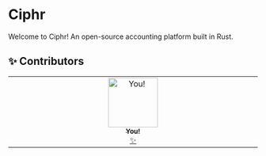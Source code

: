 # Ciphr

Welcome to Ciphr! An open-source accounting platform built in Rust.

## ✨ Contributors

<!-- ALL-CONTRIBUTORS-LIST:START - Do not remove or modify this section -->
<!-- prettier-ignore-start -->
<!-- markdownlint-disable -->
<table>
  <tbody>
    <tr>
      <td align="center" valign="top" width="14.28%"><a href="https://github.com/your-github-organization"><img src="https://avatars.githubusercontent.com/u/1?v=4" width="100px;" alt="You!"/><br /><sub><b>You!</b></sub></a><br /><a href="#initial" title="Initial work">✨</a></td>
    </tr>
  </tbody>
</table>

<!-- markdownlint-restore -->
<!-- prettier-ignore-end -->

<!-- ALL-CONTRIBUTORS-LIST:END --> 